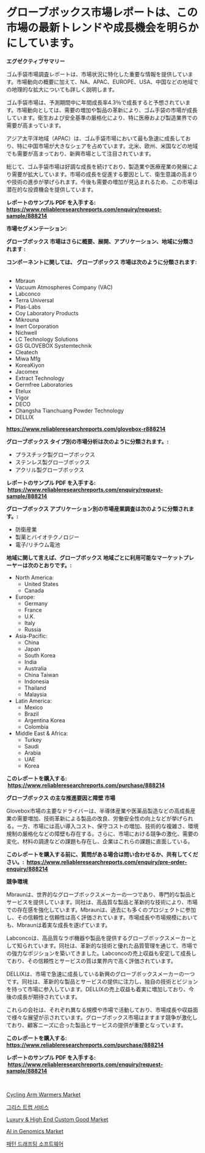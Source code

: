 <p><h1>グローブボックス市場レポートは、この市場の最新トレンドや成長機会を明らかにしています。</h1></p><p><strong>エグゼクティブサマリー</strong></p>
<p><p>ゴム手袋市場調査レポートは、市場状況に特化した重要な情報を提供しています。市場動向の概要に加えて、NA、APAC、EUROPE、USA、中国などの地域での地理的な拡大についても詳しく説明します。</p><p>ゴム手袋市場は、予測期間中に年間成長率4.3％で成長すると予想されています。市場動向としては、需要の増加や製品の革新により、ゴム手袋の市場が成長しています。衛生および安全基準の厳格化により、特に医療および製造業界での需要が高まっています。</p><p>アジア太平洋地域（APAC）は、ゴム手袋市場において最も急速に成長しており、特に中国市場が大きなシェアを占めています。北米、欧州、米国などの地域でも需要が高まっており、新興市場として注目されています。</p><p>総じて、ゴム手袋市場は好調な成長を続けており、製造業や医療産業の発展により需要が拡大しています。市場の成長を促進する要因として、衛生意識の高まりや技術の進歩が挙げられます。今後も需要の増加が見込まれるため、この市場は潜在的な投資機会を提供しています。</p></p>
<p><strong>レポートのサンプル PDF を入手する: <a href="https://www.reliableresearchreports.com/enquiry/request-sample/888214">https://www.reliableresearchreports.com/enquiry/request-sample/888214</a></strong></p>
<p><strong>市場セグメンテーション:</strong></p>
<p><strong> グローブボックス 市場はさらに概要、展開、アプリケーション、地域に分類されます :</strong></p>
<p><strong>コンポーネントに関しては、 グローブボックス 市場は次のように分類されます: &nbsp;</strong></p>
<p><ul><li>Mbraun</li><li>Vacuum Atmospheres Company (VAC)</li><li>Labconco</li><li>Terra Universal</li><li>Plas-Labs</li><li>Coy Laboratory Products</li><li>Mikrouna</li><li>Inert Corporation</li><li>Nichwell</li><li>LC Technology Solutions</li><li>GS GLOVEBOX Systemtechnik</li><li>Cleatech</li><li>Miwa Mfg</li><li>KoreaKiyon</li><li>Jacomex</li><li>Extract Technology</li><li>Germfree Laboratories</li><li>Etelux</li><li>Vigor</li><li>DECO</li><li>Changsha Tianchuang Powder Technology</li><li>DELLIX</li></ul></p>
<p><strong><a href="https://www.reliableresearchreports.com/glovebox-r888214">https://www.reliableresearchreports.com/glovebox-r888214</a></strong></p>
<p><strong> グローブボックス タイプ別の市場分析は次のように分類されます。:</strong></p>
<p><ul><li>プラスチック製グローブボックス</li><li>ステンレス製グローブボックス</li><li>アクリル製グローブボックス</li></ul></p>
<p><strong>レポートのサンプル PDF を入手する: &nbsp;<a href="https://www.reliableresearchreports.com/enquiry/request-sample/888214">https://www.reliableresearchreports.com/enquiry/request-sample/888214</a></strong></p>
<p><strong> グローブボックス アプリケーション別の市場産業調査は次のように分類されます。:</strong></p>
<p><ul><li>防衛産業</li><li>製薬とバイオテクノロジー</li><li>電子/リチウム電池</li></ul></p>
<p><strong>地域に関して言えば、グローブボックス 地域ごとに利用可能なマーケットプレーヤーは次のとおりです。:</strong></p>
<p><ul>
    <li>
        North America:
        <ul>
            <li>United States</li>
            <li>Canada</li>
        </ul>
    </li>
    <li>
        Europe:
        <ul>
            <li>Germany</li>
            <li>France</li>
            <li>U.K.</li>
            <li>Italy</li>
            <li>Russia</li>
        </ul>
    </li>
    <li>
        Asia-Pacific:
        <ul>
            <li>China</li>
            <li>Japan</li>
            <li>South Korea</li>
            <li>India</li>
            <li>Australia</li>
            <li>China Taiwan</li>
            <li>Indonesia</li>
            <li>Thailand</li>
            <li>Malaysia</li>
        </ul>
    </li>
    <li>
        Latin America:
        <ul>
            <li>Mexico</li>
            <li>Brazil</li>
            <li>Argentina Korea</li>
            <li>Colombia</li>
        </ul>
    </li>
    <li>
        Middle East & Africa:
        <ul>
            <li>Turkey</li>
            <li>Saudi</li>
            <li>Arabia</li>
            <li>UAE</li>
            <li>Korea</li>
        </ul>
    </li>
    </ul></p>
<p><strong>このレポートを購入する: &nbsp;<a href="https://www.reliableresearchreports.com/purchase/888214">https://www.reliableresearchreports.com/purchase/888214</a></strong></p>
<p><strong>グローブボックス の主な推進要因と障壁 市場</strong></p>
<p><p>Glovebox市場の主要なドライバーは、半導体産業や医薬品製造などの高成長産業の需要増加、技術革新による製品の改良、労働安全性の向上などが挙げられる。一方、市場には高い導入コスト、保守コストの増加、技術的な複雑さ、環境規制の厳格化などの障壁も存在する。さらに、市場における競争の激化、需要の変化、材料の調達などの課題も存在し、企業はこれらの課題に直面している。</p></p>
<p><strong>このレポートを購入する前に、質問がある場合は問い合わせるか、共有してください。:&nbsp; <a href="https://www.reliableresearchreports.com/enquiry/pre-order-enquiry/888214">https://www.reliableresearchreports.com/enquiry/pre-order-enquiry/888214</a></strong></p>
<p><strong>競争環境</strong></p>
<p><p>Mbraunは、世界的なグローブボックスメーカーの一つであり、専門的な製品とサービスを提供しています。同社は、高品質な製品と革新的な技術により、市場での存在感を強化しています。Mbraunは、過去にも多くのプロジェクトに参加し、その信頼性と信頼性は高く評価されています。市場成長や市場規模においても、Mbraunは着実な成長を遂げています。</p><p>Labconcoは、高品質なラボ機器や製品を提供するグローブボックスメーカーとして知られています。同社は、革新的な技術と優れた品質管理を通じて、市場での強力なポジションを築いてきました。Labconcoの売上収益も安定して成長しており、その信頼性とサービスの質は業界内で高く評価されています。</p><p>DELLIXは、市場で急速に成長している新興のグローブボックスメーカーの一つです。同社は、革新的な製品とサービスの提供に注力し、独自の技術とビジョンを持って市場に参入しています。DELLIXの売上収益も着実に増加しており、今後の成長が期待されています。</p><p>これらの会社は、それぞれ異なる規模や市場で活動しており、市場成長や収益面で様々な展望が示されています。グローブボックス市場はますます競争が激化しており、顧客ニーズに合った製品とサービスの提供が重要となっています。</p></p>
<p><strong>このレポートを購入する: &nbsp; <a href="https://www.reliableresearchreports.com/purchase/888214">https://www.reliableresearchreports.com/purchase/888214</a></strong></p>
<p><strong>レポートのサンプル PDF を入手する: &nbsp;<a href="https://www.reliableresearchreports.com/enquiry/request-sample/888214">https://www.reliableresearchreports.com/enquiry/request-sample/888214</a></strong><strong></strong></p>
<p>&nbsp;</p>
<p><p><a href="https://issuu.com/reportprime-2/docs/cycling-arm-warmers-market-size-2030.pptx">Cycling Arm Warmers Market</a></p><p><a href="https://medium.com/@stanleylyittle554467/%EA%B7%B8%EB%A6%AC%EC%8A%A4%ED%8A%B8%EB%9E%A9-%EC%84%9C%EB%B9%84%EC%8A%A4-%EC%8B%9C%EC%9E%A5-%EB%B6%84%EC%84%9D-%EA%B7%B8%EA%B2%83%EC%9D%98-cagr-%EC%8B%9C%EC%9E%A5-%EC%84%B8%EB%B6%84%ED%99%94-%EB%B0%8F-%EA%B8%80%EB%A1%9C%EB%B2%8C-%EC%82%B0%EC%97%85-%EA%B0%9C%EC%9A%94-9a3942be6b99">그리스 트랩 서비스</a></p><p><a href="https://www.linkedin.com/pulse/luxury-amp-high-end-custom-good-market-comprehensive-assessment-yxngf?trackingId=twus3FosYMaRdiO2dr2b0w%3D%3D">Luxury & High End Custom Good Market</a></p><p><a href="https://github.com/arionmp/Market-Research-Report-List-3/blob/main/ai-in-genomics-market.md">AI in Genomics Market</a></p><p><a href="https://medium.com/@willislebsack/%ED%8C%A8%ED%84%B4-%EC%A0%9C%EC%9E%91-%EC%86%8C%ED%94%84%ED%8A%B8%EC%9B%A8%EC%96%B4-%EC%8B%9C%EC%9E%A5-%EC%9C%A0%ED%98%95-%EC%9D%91%EC%9A%A9-%EB%B0%8F-%EC%A7%80%EB%A6%AC%EC%97%90-%EB%8C%80%ED%95%9C-%ED%8F%AC%EA%B4%84%EC%A0%81-%ED%8F%89%EA%B0%80-ed46e316f388">패턴 드래프팅 소프트웨어</a></p></p>